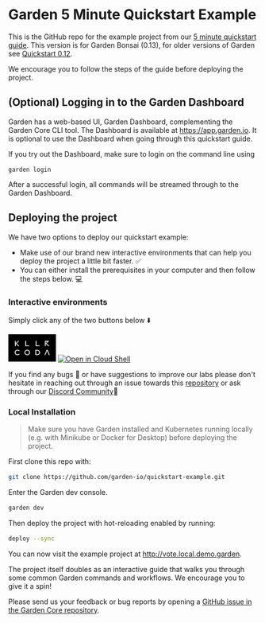# Garden 5 Minute Quickstart Example

This is the GitHub repo for the example project from our [5 minute quickstart guide](https://docs.garden.io/basics/5-min-quickstart). This version is for Garden Bonsai (0.13), for older versions of Garden see [Quickstart 0.12](https://github.com/garden-io/quickstart-example/tree/0.12).

We encourage you to follow the steps of the guide before deploying the project.

## (Optional) Logging in to the Garden Dashboard

Garden has a web-based UI, Garden Dashboard, complementing the Garden Core CLI tool. The Dashboard is available at https://app.garden.io. It is optional to use the Dashboard when going through this quickstart guide.

If you try out the Dashboard, make sure to login on the command line using

```
garden login
```

After a successful login, all commands will be streamed through to the Garden Dashboard.

## Deploying the project

We have two options to deploy our quickstart example:

- Make use of our brand new interactive environments that can help you deploy the project a little bit faster. ✅
- You can either install the prerequisites in your computer and then follow the steps below. 💻

### Interactive environments

Simply click any of the two buttons below ⬇️

<a href="https://go.garden.io/killercoda"><img src="https://raw.githubusercontent.com/garden-io/garden-interactive-environments/main/resources/img/killercoda-logo.png" alt="Killercoda logo in black and white." height="55px"/></a> [![Open in Cloud Shell](https://gstatic.com/cloudssh/images/open-btn.svg)](https://go.garden.io/cloudshell)

If you find any bugs 🐛 or have suggestions to improve our labs please don't hesitate in reaching out through an issue towards this [repository](https://github.com/garden-io/garden-interactive-environments/blob/main/resources/img/killercoda-logo.png) or ask through our [Discord Community](https://go.garden.io/discord)🌸

### Local Installation

> Make sure you have Garden installed and Kubernetes running locally (e.g. with Minikube or Docker for Desktop) before deploying the project.

First clone this repo with:

```bash
git clone https://github.com/garden-io/quickstart-example.git
```

Enter the Garden dev console.

```bash
garden dev
```

Then deploy the project with hot-reloading enabled by running:

```bash
deploy --sync
```

You can now visit the example project at http://vote.local.demo.garden.

The project itself doubles as an interactive guide that walks you through some common Garden commands and workflows. We encourage you to give it a spin!

Please send us your feedback or bug reports by opening a [GitHub issue in the Garden Core repository](https://github.com/garden-io/garden/issues).
